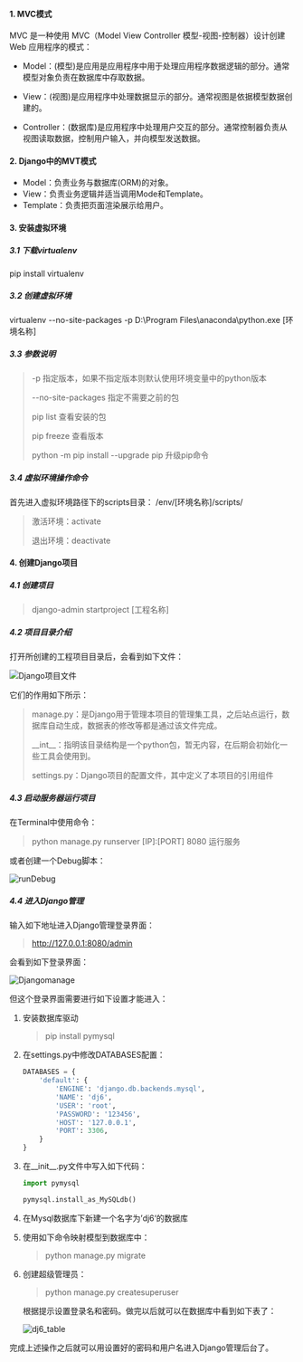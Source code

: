 #### 1. MVC模式

MVC 是一种使用 MVC（Model View Controller 模型-视图-控制器）设计创建 Web 应用程序的模式：

+ Model：(模型)是应用是应用程序中用于处理应用程序数据逻辑的部分。通常模型对象负责在数据库中存取数据。

+ View：(视图)是应用程序中处理数据显示的部分。通常视图是依据模型数据创建的。

+ Controller：(数据库)是应用程序中处理用户交互的部分。通常控制器负责从视图读取数据，控制用户输入，并向模型发送数据。


#### 2. Django中的MVT模式

+ Model：负责业务与数据库(ORM)的对象。
+ View：负责业务逻辑并适当调用Mode和Template。
+ Template：负责把页面渲染展示给用户。




#### 3. 安装虚拟环境

##### 3.1 下载virtualenv

pip install virtualenv

##### 3.2 创建虚拟环境

virtualenv --no-site-packages -p D:\Program Files\anaconda\python.exe [环境名称]

##### 3.3 参数说明

> -p 指定版本，如果不指定版本则默认使用环境变量中的python版本
>
> --no-site-packages 指定不需要之前的包
>
> pip list 查看安装的包
>
> pip freeze 查看版本
>
> python -m pip install --upgrade pip 升级pip命令

##### 3.4 虚拟环境操作命令

首先进入虚拟环境路径下的scripts目录： /env/[环境名称]/scripts/

> 激活环境：activate
>
> 退出环境：deactivate



#### 4. 创建Django项目

##### 4.1 创建项目

> django-admin startproject [工程名称]

##### 4.2 项目目录介绍

打开所创建的工程项目目录后，会看到如下文件：

![Django项目文件](E:\千锋上课\python课堂代码\第四阶段\day41\Django项目文件.jpg)

它们的作用如下所示：

>manage.py：是Django用于管理本项目的管理集工具，之后站点运行，数据库自动生成，数据表的修改等都是通过该文件完成。
>
>\_\_int\_\_：指明该目录结构是一个python包，暂无内容，在后期会初始化一些工具会使用到。
>
>settings.py：Django项目的配置文件，其中定义了本项目的引用组件

##### 4.3 启动服务器运行项目

在Terminal中使用命令：

> python manage.py runserver  [IP]:[PORT] 8080	运行服务

或者创建一个Debug脚本：

![runDebug](E:\千锋上课\python课堂代码\第四阶段\day41\runDebug.jpg)

##### 4.4 进入Django管理

输入如下地址进入Django管理登录界面：

> http://127.0.0.1:8080/admin

会看到如下登录界面：

![Djangomanage](E:\千锋上课\python课堂代码\第四阶段\day41\Djangomanage.jpg)

但这个登录界面需要进行如下设置才能进入：

1. 安装数据库驱动

   > pip install pymysql


2. 在settings.py中修改DATABASES配置：

   ~~~python
   DATABASES = {
       'default': {
           'ENGINE': 'django.db.backends.mysql',
           'NAME': 'dj6',
           'USER': 'root',
           'PASSWORD': '123456',
           'HOST': '127.0.0.1',
           'PORT': 3306,
       }
   }
   ~~~



3. 在__init\_\_.py文件中写入如下代码：

   ~~~python
   import pymysql

   pymysql.install_as_MySQLdb()
   ~~~

4. 在Mysql数据库下新建一个名字为’dj6‘的数据库

5. 使用如下命令映射模型到数据库中：

   > python manage.py migrate

6. 创建超级管理员：

   > python manage.py createsuperuser

   根据提示设置登录名和密码。做完以后就可以在数据库中看到如下表了：

   ![dj6_table](E:\千锋上课\python课堂代码\第四阶段\day41\dj6_table.jpg)

完成上述操作之后就可以用设置好的密码和用户名进入Django管理后台了。
